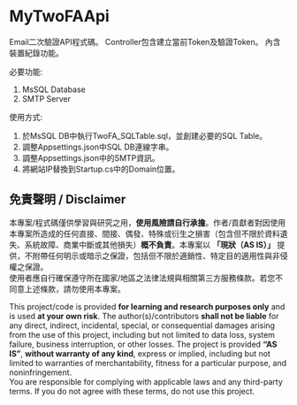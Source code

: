 # MyTwoFAApi

Email二次驗證API程式碼。
Controller包含建立當前Token及驗證Token。
內含裝置紀錄功能。

必要功能:
1. MsSQL Database
2. SMTP Server

使用方式:
1. 於MsSQL DB中執行TwoFA_SQLTable.sql，並創建必要的SQL Table。
2. 調整Appsettings.json中SQL DB連線字串。 
3. 調整Appsettings.json中的SMTP資訊。
4. 將網站IP替換到Startup.cs中的Domain位置。

## 免責聲明 / Disclaimer

本專案/程式碼僅供學習與研究之用，**使用風險請自行承擔**。作者/貢獻者對因使用本專案所造成的任何直接、間接、偶發、特殊或衍生之損害（包含但不限於資料遺失、系統故障、商業中斷或其他損失）**概不負責**。本專案以 **「現狀（AS IS）」** 提供，不附帶任何明示或暗示之保證，包括但不限於適銷性、特定目的適用性與非侵權之保證。  
使用者應自行確保遵守所在國家/地區之法律法規與相關第三方服務條款。若您不同意上述條款，請勿使用本專案。


This project/code is provided **for learning and research purposes only** and is used **at your own risk**. The author(s)/contributors **shall not be liable** for any direct, indirect, incidental, special, or consequential damages arising from the use of this project, including but not limited to data loss, system failure, business interruption, or other losses. The project is provided **“AS IS”**, **without warranty of any kind**, express or implied, including but not limited to warranties of merchantability, fitness for a particular purpose, and noninfringement.  
You are responsible for complying with applicable laws and any third-party terms. If you do not agree with these terms, do not use this project.
